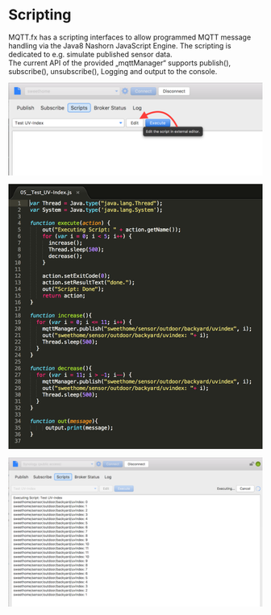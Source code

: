 # Scripting

MQTT.fx has a scripting interfaces to allow programmed MQTT message handling via the Java8 Nashorn JavaScript Engine. The scripting is dedicated to e.g. simulate published sensor data.  
The current API of the provided „mqttManager“ supports publish\(\), subscribe\(\), unsubscribe\(\), Logging and output to the console.

![](/assets/mqttfx_scripting_3.png)

![](/assets/mqttfx_scripting_2.png)

![](/assets/mqttfx_scripting_1.png)

